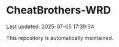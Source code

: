 # CheatBrothers-WRD

Last updated: 2025-07-05 17:39:34

This repository is automatically maintained.
